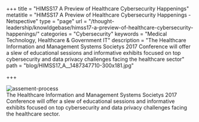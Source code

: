 +++
title = "HIMSS17 A Preview of Healthcare Cybersecurity Happenings"
metatitle = "HIMSS17 A Preview of Healthcare Cybersecurity Happenings - Netspective"
type = "page"
url = "/thought-leadership/knowldgebase/himss17-a-preview-of-healthcare-cybersecurity-happenings/"
categories = "Cybersecurity"
keywords = "Medical Technology, Healthcare & Government IT"
description = "The Healthcare Information and Management Systems Societys 2017 Conference will offer a slew of educational sessions and informative exhibits focused on top cybersecurity and data privacy challenges facing the healthcare sector"
path =  "blog/HIMSS17_A__1487347710-300x181.jpg"
 
 
+++

 ![assement-process](/blog/HIMSS17_A__1487347710-300x181.jpg#center) </br>
 The Healthcare Information and Management Systems Societys 2017 Conference will offer a slew of educational sessions and informative exhibits focused on top cybersecurity and data privacy challenges facing the healthcare sector.